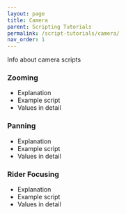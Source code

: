 ```yaml
---
layout: page
title: Camera
parent: Scripting Tutorials
permalink: /script-tutorials/camera/
nav_order: 1
---
```


Info about camera scripts

### Zooming
- Explanation
- Example script
- Values in detail

### Panning
- Explanation
- Example script
- Values in detail

### Rider Focusing
- Explanation
- Example script
- Values in detail